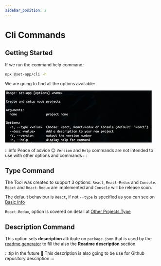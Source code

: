 ```yaml
---
sidebar_position: 2
---
```


# Cli Commands

## Getting Started

If we run the command help command:

```bash
npx @set-app/cli -h
```

We are going to find all the options available:

![readme](./assets/console-help.png)

:::info Peace of advice 😉
`Version` and `Help` commands are not intended to use with other options and commands
:::

## Type Command

The Tool was created to support 3 options: `React`, `React-Redux` and `Console`. `React` and `React-Redux` are implemented and `Console` will be release soon.

The default behaviour is `React`, if not `--type` is specified as you can see on [Basic Info](../basic-info.md)

`React-Redux`, option is covered on detail at [Other Projects Type](./other-projects-type.md)

## Description Command

This option sets **description** attribute on `package.json` that is used by the [readme generator](https://github.com/kefranabg/readme-md-generator) to fill the also the **Readme description** section.

:::tip In the future 🚀
This description is also going to be use for Github repository description
:::
